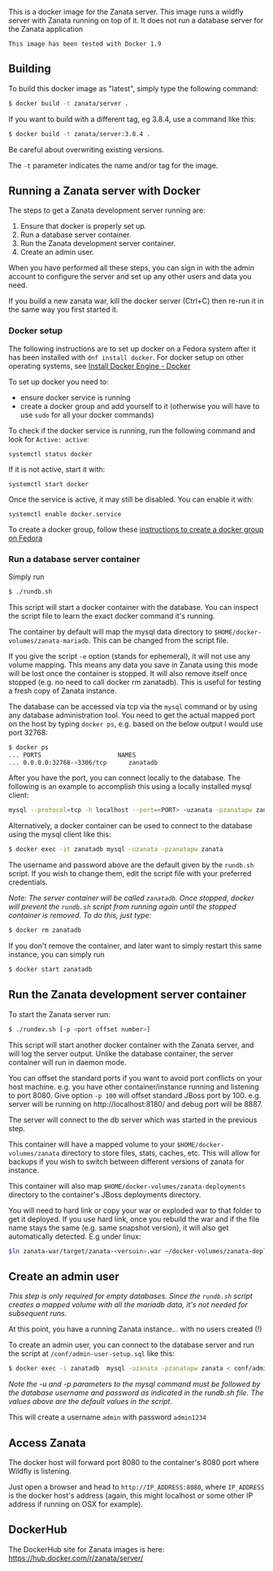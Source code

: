 This is a docker image for the Zanata server. This image runs a wildfly server with Zanata running on top of it. It does not run a database server for the Zanata application

```
This image has been tested with Docker 1.9
```

## Building

To build this docker image as "latest", simply type the following command:

```sh
$ docker build -t zanata/server .
```

If you want to build with a different tag, eg 3.8.4, use a command like this:

```sh
$ docker build -t zanata/server:3.8.4 .
```

Be careful about overwriting existing versions.

The `-t` parameter indicates the name and/or tag for the image.

## Running a Zanata server with Docker

The steps to get a Zanata development server running are:

 1. Ensure that docker is properly set up.
 2. Run a database server container.
 3. Run the Zanata development server container.
 4. Create an admin user.

When you have performed all these steps, you can sign in with the admin account
to configure the server and set up any other users and data you need.

If you build a new zanata war, kill the docker server (Ctrl+C) then re-run it
in the same way you first started it.


### Docker setup

The following instructions are to set up docker on a Fedora system after it has
been installed with `dnf install docker`. For docker setup on other operating
systems, see [Install Docker Engine - Docker](https://docs.docker.com/engine/installation/)

To set up docker you need to:

 - ensure docker service is running
 - create a docker group and add yourself to it (otherwise you will have to
   use `sudo` for all your docker commands)

To check if the docker service is running, run the following command and look
for `Active: active`:

```
systemctl status docker
```

If it is not active, start it with:

```
systemctl start docker
```


Once the service is active, it may still be disabled. You can enable it with:

```
systemctl enable docker.service
```


To create a docker group, follow these
[instructions to create a docker group on Fedora](https://docs.docker.com/engine/installation/linux/fedora/#/create-a-docker-group)


### Run a database server container

Simply run

```sh
$ ./rundb.sh
```

This script will start a docker container with the database. You can inspect the script file to learn the exact docker command it's running.

The container by default will map the mysql data directory to `$HOME/docker-volumes/zanata-mariadb`. This can be changed from the script file.

If you give the script ```-e``` option (stands for ephemeral), it will not use any volume mapping. This means any data you save in Zanata using this mode will be lost once the container is stopped. It will also remove itself once stopped (e.g. no need to call docker rm zanatadb). This is useful for testing a fresh copy of Zanata instance.

The database can be accessed via tcp via the `mysql` command or by using any database administration tool. You need to get the actual mapped port on the host by typing `docker ps`, e.g. based on the below output I would use port 32768:

```sh
$ docker ps
... PORTS                     NAMES
... 0.0.0.0:32768->3306/tcp      zanatadb
```

After you have the port, you can connect locally to the database. The following is an example to accomplish this using a locally installed mysql client:


```sh
mysql --protocol=tcp -h localhost --port=<PORT> -uzanata -pzanatapw zanata
```

Alternatively, a docker container can be used to connect to the database using the mysql client like this:

```sh
$ docker exec -it zanatadb mysql -uzanata -pzanatapw zanata
```

The username and password above are the default given by the `rundb.sh` script. If you wish to change them, edit the script file with your preferred credentials.

_Note: The server container will be called `zanatadb`. Once stopped, docker will prevent the `rundb.sh` script from running again until the stopped container is removed. To do this, just type:_

```sh
$ docker rm zanatadb
```

If you don't remove the container, and later want to simply restart this same instance, you can simply run

```sh
$ docker start zanatadb
```

## Run the Zanata development server container

To start the Zanata server run:

```sh
$ ./rundev.sh [-p <port offset number>]
```

This script will start another docker container with the Zanata server, and will log the server output. Unlike the database container, the server container will run in daemon mode.

You can offset the standard ports if you want to avoid port conflicts on your host machine. e.g. you have other container/instance running and listening to port 8080. Give option `-p 100` will offset standard JBoss port by 100. e.g. server will be running on http://localhost:8180/ and debug port will be 8887.

The server will connect to the db server which was started in the previous step.

This container will have a mapped volume to your `$HOME/docker-volumes/zanata` directory to store files, stats, caches, etc. This will allow for backups if you wish to switch between different versions of zanata for instance.

This container will also map `$HOME/docker-volumes/zanata-deployments` directory to the container's JBoss deployments directory.

You will need to hard link or copy your war or exploded war to that folder to get it deployed. If you use hard link, once you rebuild the war and if the file name stays the same (e.g. same snapshot version), it will also get automatically detected.
E.g under linux:
```sh
$ln zanata-war/target/zanata-<versuin>.war ~/docker-volumes/zanata-deployments/ROOT.war
```


## Create an admin user

_This step is only required for empty databases. Since the `rundb.sh` script creates a mapped volume with all the mariadb data, it's not needed for subsequent runs._

At this point, you have a running Zanata instance... with no users created (!)

To create an admin user, you can connect to the database server and run the script at `/conf/admin-user-setup.sql` like this:

```sh
$ docker exec -i zanatadb  mysql -uzanata -pzanatapw zanata < conf/admin-user-setup.sql
```

_Note the -u and -p parameters to the mysql command must be followed by the database username and password as indicated in the rundb.sh file. The values above are the default values in the script._

This will create a username `admin` with password `admin1234`

## Access Zanata

The docker host will forward port 8080 to the container's 8080 port where Wildfly is listening.

Just open a browser and head to `http://IP_ADDRESS:8080`, where `IP_ADDRESS` is the docker host's address (again, this might localhost or some other IP address if running on OSX for example).

## DockerHub

The DockerHub site for Zanata images is here:
https://hub.docker.com/r/zanata/server/
